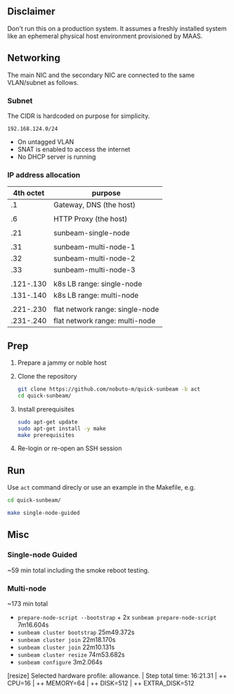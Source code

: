 ## Disclaimer

Don't run this on a production system. It assumes a freshly installed
system like an ephemeral physical host environment provisioned by MAAS.

## Networking

The main NIC and the secondary NIC are connected to the same VLAN/subnet as follows.

### Subnet

The CIDR is hardcoded on purpose for simplicity.

`192.168.124.0/24`

- On untagged VLAN
- SNAT is enabled to access the internet
- No DHCP server is running

### IP address allocation

| 4th octet | purpose                                |
|-----------|----------------------------------------|
| .1        | Gateway, DNS (the host)                |
|           |                                        |
| .6        | HTTP Proxy (the host)                  |
|           |                                        |
| .21       | sunbeam-single-node                    |
|           |                                        |
| .31       | sunbeam-multi-node-1                   |
| .32       | sunbeam-multi-node-2                   |
| .33       | sunbeam-multi-node-3                   |
|           |                                        |
| .121-.130 | k8s LB range: single-node              |
| .131-.140 | k8s LB range: multi-node               |
|           |                                        |
| .221-.230 | flat network range: single-node        |
| .231-.240 | flat network range: multi-node         |


## Prep

1. Prepare a jammy or noble host

1. Clone the repository

   ```bash
   git clone https://github.com/nobuto-m/quick-sunbeam -b act
   cd quick-sunbeam/
   ```

1. Install prerequisites

   ```bash
   sudo apt-get update
   sudo apt-get install -y make
   make prerequisites
   ```

1. Re-login or re-open an SSH session

## Run

Use `act` command direcly or use an example in the Makefile, e.g.

```bash
cd quick-sunbeam/

make single-node-guided
```


## Misc

### Single-node Guided

~59 min total including the smoke reboot testing.

### Multi-node

~173 min total

- `prepare-node-script --bootstrap` + 2x `sunbeam prepare-node-script` 7m16.604s
- `sunbeam cluster bootstrap` 25m49.372s
- `sunbeam cluster join` 22m18.170s
- `sunbeam cluster join` 22m10.131s
- `sunbeam cluster resize` 74m53.682s
- `sunbeam configure` 3m2.064s


[resize]
Selected hardware profile: allowance.
| Step total time:      16:21.31
| ++ CPU=16
| ++ MEMORY=64
| ++ DISK=512
| ++ EXTRA_DISK=512
